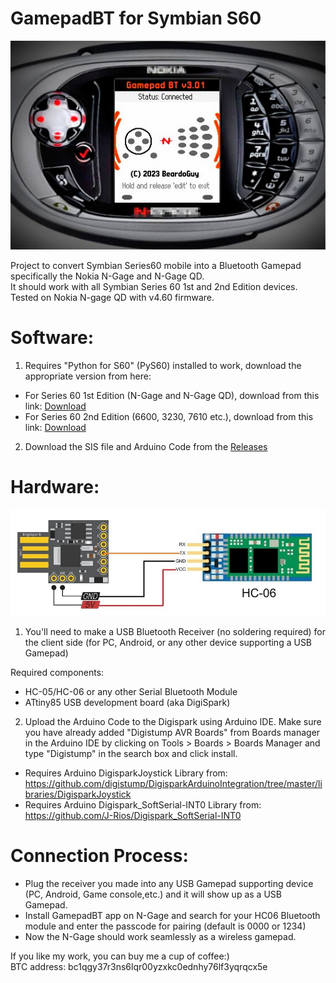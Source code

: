 # GamepadBT for Symbian S60

![Screenshot_N-Gage_QD](https://github.com/BeardoGuy/GamepadBT/blob/main/Screenshots/GamepadBT_v3.01.jpg?raw=true)

Project to convert Symbian Series60 mobile into a Bluetooth Gamepad specifically the Nokia N-Gage and N-Gage QD.  
It should work with all Symbian Series 60 1st and 2nd Edition devices.  
Tested on Nokia N-gage QD with v4.60 firmware.

# Software:
1) Requires "Python for S60" (PyS60) installed to work, download the appropriate version from here:
* For Series 60 1st Edition (N-Gage and N-Gage QD), download from this link: [Download](https://sourceforge.net/projects/pys60/files/pys60/1.3.1/PythonForS60_1stEd_1_3_1.SIS/download)  
* For Series 60 2nd Edition (6600, 3230, 7610 etc.), download from this link: [Download](https://sourceforge.net/projects/pys60/files/pys60/1.3.23/PythonForS60_1_3_23_2ndEd.SIS/download)  

2) Download the SIS file and Arduino Code from the [Releases](https://github.com/BeardoGuy/GamepadBT/releases/) 

# Hardware:
![Wiring_diagram_Digispark_HC06](https://github.com/BeardoGuy/GamepadBT/blob/main/Schematics/Digispark_Wiring_Diagram-001.jpg?raw=true)

1) You'll need to make a USB Bluetooth Receiver (no soldering required) for the client side (for PC, Android, or any other device supporting a USB Gamepad)

Required components:
* HC-05/HC-06 or any other Serial Bluetooth Module
* ATtiny85 USB development board (aka DigiSpark)  

2) Upload the Arduino Code to the Digispark using Arduino IDE. Make sure you have already added "Digistump AVR Boards" from Boards manager in the Arduino IDE by clicking on Tools > Boards > Boards Manager and type "Digistump" in the search box and click install.
* Requires Arduino DigisparkJoystick Library from: https://github.com/digistump/DigisparkArduinoIntegration/tree/master/libraries/DigisparkJoystick
* Requires Arduino Digispark_SoftSerial-INT0 Library from: https://github.com/J-Rios/Digispark_SoftSerial-INT0

# Connection Process:
* Plug the receiver you made into any USB Gamepad supporting device (PC, Android, Game console,etc.) and it will show up as a USB Gamepad. 
* Install GamepadBT app on N-Gage and search for your HC06 Bluetooth module and enter the passcode for pairing (default is 0000 or 1234)  
* Now the N-Gage should work seamlessly as a wireless gamepad.  


If you like my work, you can buy me a cup of coffee:)  
BTC address: bc1qgy37r3ns6lqr00yzxkc0ednhy76lf3yqrqcx5e
